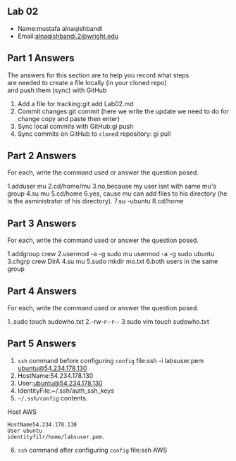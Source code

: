 ## Lab 02

- Name:mustafa alnaqishbandi
- Email:alnaqishbandi.2@wright.edu

## Part 1 Answers

The answers for this section are to help you record what steps  
are needed to create a file locally (in your cloned repo)  
and push them (sync) with GitHub

1. Add a file for tracking:git add Lab02.md
2. Commit changes:git commit (here we write the update we need to do for change copy and paste then enter)
3. Sync local commits with GitHub:gi push 
4. Sync commits on GitHub to `clone`d repository: gi pull 

## Part 2 Answers

For each, write the command used or answer the question posed.

1.adduser mu
2.cd/home/mu
3.no,because my user isnt with same mu's group
4.su mu
5.cd/home
6.yes, cause mu can add files to his directory (he is the asministrator of his directory).
7.su -ubuntu 
8.cd/home

## Part 3 Answers

For each, write the command used or answer the question posed.

1.addgroup crew
2.usermod -a -g sudo mu 
usermod -a -g sudo ubuntu 
3.chgrp crew DirA
4.su mu
5.sudo mkdir mo.txt
6.both users in the same group

## Part 4 Answers

For each, write the command used or answer the question posed.

1..sudo touch sudowho.txt
2.-rw-r--r--
3.sudo vim touch sudowho.txt

## Part 5 Answers

1. `ssh` command before configuring `config` file:ssh -i labsuser.pem ubuntu@54.234.178.130
2. HostName:54.234.178.130
3. User:ubuntu@54.234.178.130
4. IdentityFile:~/.ssh/auth_ssh_keys
5. `~/.ssh/config` contents.
   
Host AWS
```
HostName54.234.178.130
User ubuntu
identityfilr/home/labsuser.pem.
```

6. `ssh` command after configuring `config` file:ssh AWS
